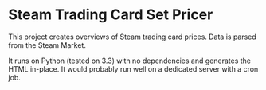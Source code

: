 # Steam Trading Card Set Pricer

This project creates overviews of Steam trading card prices. Data is parsed from the Steam Market.

It runs on Python (tested on 3.3) with no dependencies and generates the HTML in-place. It would probably run well on a dedicated server with a cron job.
